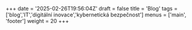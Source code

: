 +++
date = '2025-02-26T19:56:04Z'
draft = false
title = 'Blog'
tags = ['blog','IT','digitální inovace','kybernetická bezpečnost']
menus = ['main', 'footer']
weight = 20
+++
